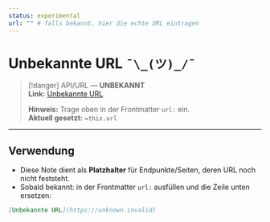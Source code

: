 ```yaml
---
status: experimental
url: "" # falls bekannt, hier die echte URL eintragen
---
```


# Unbekannte URL `¯\_(ツ)_/¯`

> [!danger] API/URL — **UNBEKANNT**  
> **Link:** [Unbekannte URL](https://unknown.invalid/)
>
> **Hinweis:** Trage oben in der Frontmatter `url:` ein.  
> **Aktuell gesetzt:** `=this.url`

---

## Verwendung

- Diese Note dient als **Platzhalter** für Endpunkte/Seiten, deren URL noch nicht feststeht.
- Sobald bekannt: in der Frontmatter `url:` ausfüllen und die Zeile unten ersetzen:

```md
[Unbekannte URL](https://unknown.invalid)

